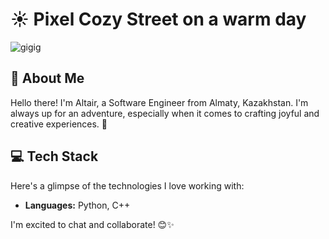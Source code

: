 # ☀️ Pixel Cozy Street on a warm day
![gigig](https://wallpaperaccess.com/full/6196574.jpg)

## 👋 About Me
Hello there! I'm Altair, a Software Engineer from Almaty, Kazakhstan. I'm always up for an adventure, especially when it comes to crafting joyful and creative experiences. 🚀

## 💻 Tech Stack
Here's a glimpse of the technologies I love working with:

- **Languages:** Python, C++

I'm excited to chat and collaborate! 😊✨
